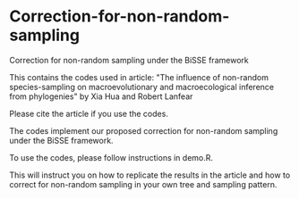 # Correction-for-non-random-sampling
Correction for non-random sampling under the BiSSE framework

This contains the codes used in article:
"The influence of non-random species-sampling on macroevolutionary and macroecological inference from phylogenies"
by Xia Hua and Robert Lanfear

Please cite the article if you use the codes.

The codes implement our proposed correction for non-random sampling under the BiSSE framework.

To use the codes, please follow instructions in demo.R.

This will instruct you on how to replicate the results in the article and how to correct for non-random sampling in your own tree and sampling pattern.
